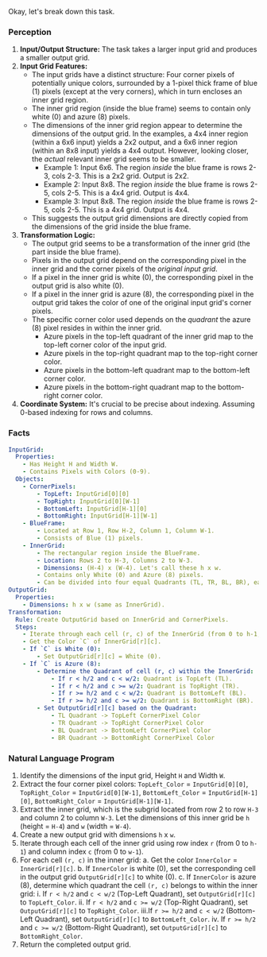 Okay, let's break down this task.

### Perception

1.  **Input/Output Structure:** The task takes a larger input grid and produces a smaller output grid.
2.  **Input Grid Features:**
    *   The input grids have a distinct structure: Four corner pixels of potentially unique colors, surrounded by a 1-pixel thick frame of blue (1) pixels (except at the very corners), which in turn encloses an inner grid region.
    *   The inner grid region (inside the blue frame) seems to contain only white (0) and azure (8) pixels.
    *   The dimensions of the inner grid region appear to determine the dimensions of the output grid. In the examples, a 4x4 inner region (within a 6x6 input) yields a 2x2 output, and a 6x6 inner region (within an 8x8 input) yields a 4x4 output. However, looking closer, the *actual* relevant inner grid seems to be smaller.
        *   Example 1: Input 6x6. The region *inside* the blue frame is rows 2-3, cols 2-3. This is a 2x2 grid. Output is 2x2.
        *   Example 2: Input 8x8. The region *inside* the blue frame is rows 2-5, cols 2-5. This is a 4x4 grid. Output is 4x4.
        *   Example 3: Input 8x8. The region *inside* the blue frame is rows 2-5, cols 2-5. This is a 4x4 grid. Output is 4x4.
    *   This suggests the output grid dimensions are directly copied from the dimensions of the grid inside the blue frame.
3.  **Transformation Logic:**
    *   The output grid seems to be a transformation of the inner grid (the part inside the blue frame).
    *   Pixels in the output grid depend on the corresponding pixel in the inner grid and the corner pixels of the *original input grid*.
    *   If a pixel in the inner grid is white (0), the corresponding pixel in the output grid is also white (0).
    *   If a pixel in the inner grid is azure (8), the corresponding pixel in the output grid takes the color of one of the original input grid's corner pixels.
    *   The specific corner color used depends on the *quadrant* the azure (8) pixel resides in within the inner grid.
        *   Azure pixels in the top-left quadrant of the inner grid map to the top-left corner color of the input grid.
        *   Azure pixels in the top-right quadrant map to the top-right corner color.
        *   Azure pixels in the bottom-left quadrant map to the bottom-left corner color.
        *   Azure pixels in the bottom-right quadrant map to the bottom-right corner color.
4.  **Coordinate System:** It's crucial to be precise about indexing. Assuming 0-based indexing for rows and columns.

### Facts


```yaml
InputGrid:
  Properties:
    - Has Height H and Width W.
    - Contains Pixels with Colors (0-9).
  Objects:
    - CornerPixels:
        - TopLeft: InputGrid[0][0]
        - TopRight: InputGrid[0][W-1]
        - BottomLeft: InputGrid[H-1][0]
        - BottomRight: InputGrid[H-1][W-1]
    - BlueFrame:
        - Located at Row 1, Row H-2, Column 1, Column W-1.
        - Consists of Blue (1) pixels.
    - InnerGrid:
        - The rectangular region inside the BlueFrame.
        - Location: Rows 2 to H-3, Columns 2 to W-3.
        - Dimensions: (H-4) x (W-4). Let's call these h x w.
        - Contains only White (0) and Azure (8) pixels.
        - Can be divided into four equal Quadrants (TL, TR, BL, BR), each of size (h/2) x (w/2).
OutputGrid:
  Properties:
    - Dimensions: h x w (same as InnerGrid).
Transformation:
  Rule: Create OutputGrid based on InnerGrid and CornerPixels.
  Steps:
    - Iterate through each cell (r, c) of the InnerGrid (from 0 to h-1, 0 to w-1).
    - Get the Color `C` of InnerGrid[r][c].
    - If `C` is White (0):
        - Set OutputGrid[r][c] = White (0).
    - If `C` is Azure (8):
        - Determine the Quadrant of cell (r, c) within the InnerGrid:
            - If r < h/2 and c < w/2: Quadrant is TopLeft (TL).
            - If r < h/2 and c >= w/2: Quadrant is TopRight (TR).
            - If r >= h/2 and c < w/2: Quadrant is BottomLeft (BL).
            - If r >= h/2 and c >= w/2: Quadrant is BottomRight (BR).
        - Set OutputGrid[r][c] based on the Quadrant:
            - TL Quadrant -> TopLeft CornerPixel Color
            - TR Quadrant -> TopRight CornerPixel Color
            - BL Quadrant -> BottomLeft CornerPixel Color
            - BR Quadrant -> BottomRight CornerPixel Color
```


### Natural Language Program

1.  Identify the dimensions of the input grid, Height `H` and Width `W`.
2.  Extract the four corner pixel colors: `TopLeft_Color` = `InputGrid[0][0]`, `TopRight_Color` = `InputGrid[0][W-1]`, `BottomLeft_Color` = `InputGrid[H-1][0]`, `BottomRight_Color` = `InputGrid[H-1][W-1]`.
3.  Extract the inner grid, which is the subgrid located from row 2 to row `H-3` and column 2 to column `W-3`. Let the dimensions of this inner grid be `h` (height = `H-4`) and `w` (width = `W-4`).
4.  Create a new output grid with dimensions `h` x `w`.
5.  Iterate through each cell of the inner grid using row index `r` (from 0 to `h-1`) and column index `c` (from 0 to `w-1`).
6.  For each cell `(r, c)` in the inner grid:
    a.  Get the color `InnerColor` = `InnerGrid[r][c]`.
    b.  If `InnerColor` is white (0), set the corresponding cell in the output grid `OutputGrid[r][c]` to white (0).
    c.  If `InnerColor` is azure (8), determine which quadrant the cell `(r, c)` belongs to within the inner grid:
        i.  If `r < h/2` and `c < w/2` (Top-Left Quadrant), set `OutputGrid[r][c]` to `TopLeft_Color`.
        ii. If `r < h/2` and `c >= w/2` (Top-Right Quadrant), set `OutputGrid[r][c]` to `TopRight_Color`.
        iii.If `r >= h/2` and `c < w/2` (Bottom-Left Quadrant), set `OutputGrid[r][c]` to `BottomLeft_Color`.
        iv. If `r >= h/2` and `c >= w/2` (Bottom-Right Quadrant), set `OutputGrid[r][c]` to `BottomRight_Color`.
7.  Return the completed output grid.